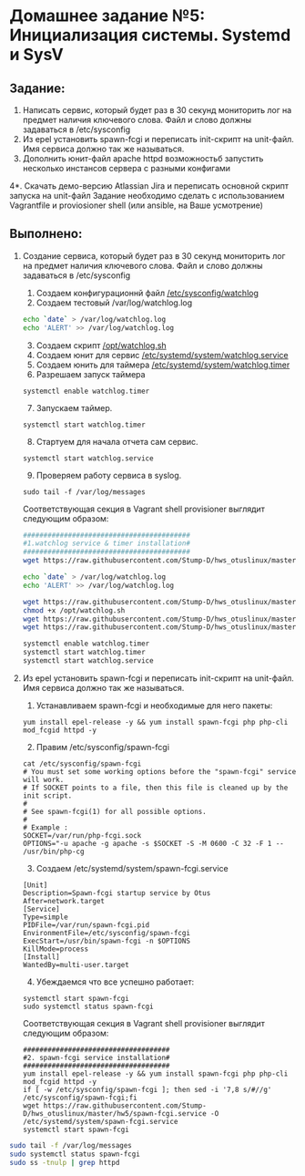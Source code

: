# **Домашнее задание №5: Инициализация системы. Systemd и SysV**

## **Задание:**
1. Написать сервис, который будет раз в 30 секунд мониторить лог на предмет наличия ключевого слова. Файл и слово должны задаваться в /etc/sysconfig
2. Из epel установить spawn-fcgi и переписать init-скрипт на unit-файл. Имя сервиса должно так же называться.
3. Дополнить юнит-файл apache httpd возможностьб запустить несколько инстансов сервера с разными конфигами

4*. Скачать демо-версию Atlassian Jira и переписать основной скрипт запуска на unit-файл
Задание необходимо сделать с использованием Vagrantfile и proviosioner shell (или ansible, на Ваше усмотрение)

## **Выполнено:**

1. Создание сервиса, который будет раз в 30 секунд мониторить лог на предмет наличия ключевого слова. Файл и слово должны задаваться в /etc/sysconfig

    1. Создаем конфигурационнй файл [/etc/sysconfig/watchlog](watchlog)
    2. Cоздаем тестовый /var/log/watchlog.log
    ```bash
    echo `date` > /var/log/watchlog.log
    echo 'ALERT' >> /var/log/watchlog.log
    ```
    3. Создаем скрипт [/opt/watchlog.sh](watchlog.sh)
    4. Создаем юнит для сервис [/etc/systemd/system/watchlog.service](watchlog.service)
    5. Создаем юнить для таймера [/etc/systemd/system/watchlog.timer](watchlog.timer)
    6. Разрешаем запуск таймера 
    ```
    systemctl enable watchlog.timer
    ```
    7. Запускаем таймер.
    ```
    systemctl start watchlog.timer
    ```
    8. Стартуем для начала отчета сам сервис.
    ```
    systemctl start watchlog.service
    ```
    9. Проверяем работу сервиса в syslog.
    ```
    sudo tail -f /var/log/messages
    ```

    Соответствующая секция в Vagrant shell provisioner выглядит следующим образом:

    ```bash
    #########################################
    #1.watchlog service & timer installation#
    #########################################
    wget https://raw.githubusercontent.com/Stump-D/hws_otuslinux/master/hw5/watchlog -O /etc/sysconfig/watchlog

    echo `date` > /var/log/watchlog.log
    echo 'ALERT' >> /var/log/watchlog.log

    wget https://raw.githubusercontent.com/Stump-D/hws_otuslinux/master/hw5/watchlog.sh -O /opt/watchlog.sh
    chmod +x /opt/watchlog.sh
    wget https://raw.githubusercontent.com/Stump-D/hws_otuslinux/master/hw5/watchlog.service -O /etc/systemd/system/watchlog.service
    wget https://raw.githubusercontent.com/Stump-D/hws_otuslinux/master/hw5/watchlog.timer -O /etc/systemd/system/watchlog.timer

    systemctl enable watchlog.timer
    systemctl start watchlog.timer
    systemctl start watchlog.service
    ```

2. Из epel установить spawn-fcgi и переписать init-скрипт на unit-файл. Имя сервиса должно так же называться.
    1. Устанавливаем spawn-fcgi и необходимые для него пакеты:
    ```
    yum install epel-release -y && yum install spawn-fcgi php php-cli mod_fcgid httpd -y
    ```
    2. Правим /etc/sysconfig/spawn-fcgi
    ```
    cat /etc/sysconfig/spawn-fcgi
    # You must set some working options before the "spawn-fcgi" service will work.
    # If SOCKET points to a file, then this file is cleaned up by the init script.
    #
    # See spawn-fcgi(1) for all possible options.
    #
    # Example :
    SOCKET=/var/run/php-fcgi.sock
    OPTIONS="-u apache -g apache -s $SOCKET -S -M 0600 -C 32 -F 1 -- /usr/bin/php-cg
    ```
    3. Создаем /etc/systemd/system/spawn-fcgi.service
    ```
    [Unit]
    Description=Spawn-fcgi startup service by Otus
    After=network.target
    [Service]
    Type=simple
    PIDFile=/var/run/spawn-fcgi.pid
    EnvironmentFile=/etc/sysconfig/spawn-fcgi
    ExecStart=/usr/bin/spawn-fcgi -n $OPTIONS
    KillMode=process
    [Install]
    WantedBy=multi-user.target
    ```
    4. Убеждаемся что все успешно работает:
    ```
    systemctl start spawn-fcgi
    sudo systemctl status spawn-fcgi
    ```
    
    Соответствующая секция в Vagrant shell provisioner выглядит следующим образом:
    ```
    ####################################
    #2. spawn-fcgi service installation#
    ####################################
    yum install epel-release -y && yum install spawn-fcgi php php-cli mod_fcgid httpd -y
    if [ -w /etc/sysconfig/spawn-fcgi ]; then sed -i '7,8 s/#//g' /etc/sysconfig/spawn-fcgi;fi
    wget https://raw.githubusercontent.com/Stump-D/hws_otuslinux/master/hw5/spawn-fcgi.service -O /etc/systemd/system/spawn-fcgi.service
    systemctl start spawn-fcgi
    ```
                                                                                         
    
    

```bash
sudo tail -f /var/log/messages
sudo systemctl status spawn-fcgi
sudo ss -tnulp | grep httpd
```
